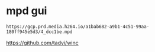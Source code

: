 # mpd gui

~~~
https://gcp.prd.media.h264.io/a1bab682-a9b1-4c51-99aa-180ff945e5d3/4_dcc1be.mpd
~~~

https://github.com/tadvi/winc
